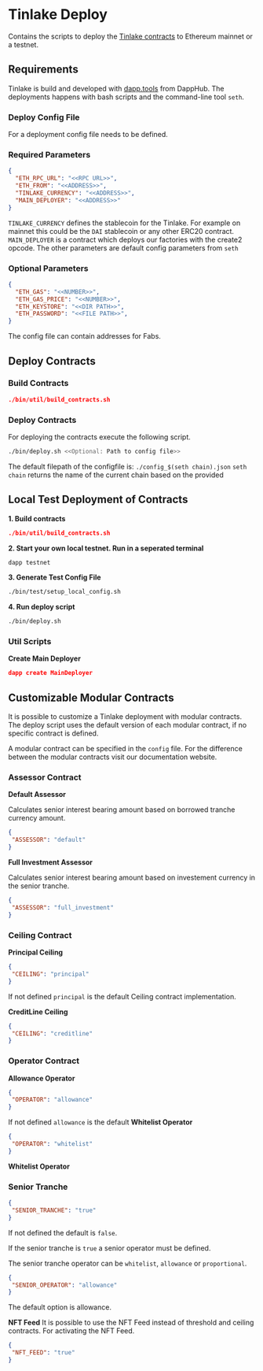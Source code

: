 # Tinlake Deploy
Contains the scripts to deploy the [Tinlake contracts](https://github.com/centrifuge/tinlake]) to Ethereum mainnet or a testnet.


## Requirements
Tinlake is build and developed with  [dapp.tools](https://github.com/dapphub/dapptools) from DappHub.
The deployments happens with bash scripts and the command-line tool `seth`.



### Deploy Config File
For a deployment config file needs to be defined.
### Required Parameters
```json
{
  "ETH_RPC_URL": "<<RPC URL>>",
  "ETH_FROM": "<<ADDRESS>>",
  "TINLAKE_CURRENCY": "<<ADDRESS>>",
  "MAIN_DEPLOYER": "<<ADDRESS>>"
}
```
`TINLAKE_CURRENCY` defines the stablecoin for the Tinlake. For example on mainnet this could be the `DAI` stablecoin or any other ERC20 contract.
`MAIN_DEPLOYER` is a contract which deploys our factories with the create2 opcode.  The other parameters are default config parameters from `seth`


### Optional Parameters
```json
{
  "ETH_GAS": "<<NUMBER>>",
  "ETH_GAS_PRICE": "<<NUMBER>>",
  "ETH_KEYSTORE": "<<DIR PATH>>",
  "ETH_PASSWORD": "<<FILE PATH>>",
}
```
The config file can contain addresses for Fabs.

## Deploy Contracts

### Build Contracts

```json
./bin/util/build_contracts.sh
```

### Deploy Contracts
For deploying the contracts execute the following script.

```bash
./bin/deploy.sh <<Optional: Path to config file>>
```
The default filepath of the configfile is: `./config_$(seth chain).json`
`seth chain` returns the name of the current chain based on the provided 

## Local Test Deployment of Contracts
**1. Build contracts**
```json
./bin/util/build_contracts.sh
```

**2. Start your own local testnet. Run in a seperated terminal**
```bash
dapp testnet

```
**3. Generate Test Config File**
```bash
./bin/test/setup_local_config.sh 
```

**4. Run deploy script**
```bash
./bin/deploy.sh
```

### Util Scripts

**Create Main Deployer**
```json
dapp create MainDeployer 
```

## Customizable Modular Contracts
It is possible to customize a Tinlake deployment with modular contracts. The deploy script
uses the default version of each modular contract, if no specific contract is defined.

A modular contract can be specified in the `config` file. For the difference between the modular contracts
visit our documentation website.

### Assessor Contract

**Default Assessor**

Calculates senior interest bearing amount based on borrowed tranche currency amount.
```json
{
 "ASSESSOR": "default"
}
```
**Full Investment Assessor**

Calculates senior interest bearing amount based on investement currency in the senior tranche.
```json
{
 "ASSESSOR": "full_investment"
}
```
### Ceiling Contract

**Principal Ceiling**
```json
{
 "CEILING": "principal"
}
```
If not defined `principal` is the default Ceiling contract implementation.

**CreditLine Ceiling**
```json
{
 "CEILING": "creditline"
}
```
### Operator Contract

**Allowance Operator**
```json
{
 "OPERATOR": "allowance"
}
```
If not defined `allowance` is the default
**Whitelist Operator**
```json
{
 "OPERATOR": "whitelist"
}
```

**Whitelist Operator**

### Senior Tranche
```json
{
 "SENIOR_TRANCHE": "true"
}
```
If not defined the default is `false`.

If the senior tranche is `true` a senior operator must be defined.

The senior tranche operator can be `whitelist`, `allowance` or `proportional`.

```json
{
 "SENIOR_OPERATOR": "allowance"
}
```
The default option is allowance.

**NFT Feed**
It is possible to use the NFT Feed instead of threshold and ceiling contracts.
For activating the NFT Feed.

```json
{
 "NFT_FEED": "true"
}
```
